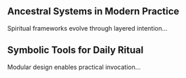 ## Ancestral Systems in Modern Practice  
Spiritual frameworks evolve through layered intention…

## Symbolic Tools for Daily Ritual  
Modular design enables practical invocation…
